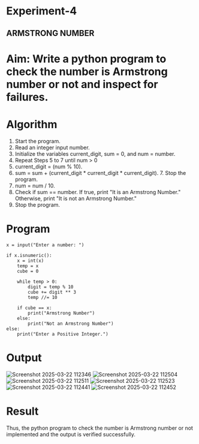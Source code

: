 # Experiment-4
## ARMSTRONG NUMBER 
# Aim: Write a python program to check the number is Armstrong number or not and inspect for failures. 

# Algorithm
1.	Start the program.
2. Read an integer input number.
3. Initialize the variables current_digit, sum = 0, and num = number.
4. Repeat Steps 5 to 7 until num > 0
5. current_digit = (num % 10).
6. sum = sum + (current_digit * current_digit * current_digit). 7. Stop the program.
7. num = num / 10.
8. Check if sum == number. If true, print "It is an Armstrong Number." Otherwise, print "It is not an Armstrong Number."
9. Stop the program. 

# Program
```
x = input("Enter a number: ")  

if x.isnumeric():  
    x = int(x)  
    temp = x  
    cube = 0  

    while temp > 0:  
        digit = temp % 10  
        cube += digit ** 3  
        temp //= 10  

    if cube == x:  
        print("Armstrong Number")  
    else:  
        print("Not an Armstrong Number")  
else:  
    print("Enter a Positive Integer.")
```
# Output
![Screenshot 2025-03-22 112346](https://github.com/user-attachments/assets/498a3385-db87-4bc3-bfc8-37bf9bd5dbfe)
![Screenshot 2025-03-22 112504](https://github.com/user-attachments/assets/4ee2a8d3-4308-43e5-8588-608f775085f8)
![Screenshot 2025-03-22 112511](https://github.com/user-attachments/assets/fd8db078-0697-476c-a059-ed5343ce76b2)
![Screenshot 2025-03-22 112523](https://github.com/user-attachments/assets/94edfd93-a10b-43b2-9c08-0623ecd95485)
![Screenshot 2025-03-22 112441](https://github.com/user-attachments/assets/f50fcd64-505d-45f4-98fb-ad05fedfb13c)
![Screenshot 2025-03-22 112452](https://github.com/user-attachments/assets/778f9de0-f0a6-4817-bcf7-91af66a8595d)




# Result
Thus, the python program to check the number is Armstrong number or not implemented and the 
output is verified successfully.
